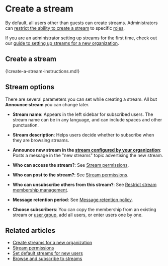 # Create a stream

By default, all users other than guests can create streams. Administrators can
[restrict the ability to create a stream](/help/configure-who-can-create-streams) to specific
[roles](/help/roles-and-permissions).

If you are an administrator setting up streams for the first time, check out our
[guide to setting up streams for a new organization](/help/create-streams).

## Create a stream

{!create-a-stream-instructions.md!}

## Stream options

There are several parameters you can set while creating a stream. All but
**Announce stream** you can change later.

* **Stream name**: Appears in the left sidebar for subscribed users. The
  stream name can be in any language, and can include spaces and other
  punctuation.

* **Stream description**: Helps users decide whether to subscribe when they
  are browsing streams.

* **Announce new stream in the [stream configured by your organization](/help/configure-notification-bot#new-stream-announcements)**:
  Posts a message in the "new streams" topic advertising the new stream.

* **Who can access the stream?**: See [Stream permissions](/help/stream-permissions).

* **Who can post to the stream?**: See [Stream permissions](/help/stream-permissions).

* **Who can unsubscribe others from this stream?**: See
  [Restrict stream membership management](/help/configure-who-can-invite-to-streams#configure-who-can-remove-users).

* **Message retention period**: See
  [Message retention policy](/help/message-retention-policy#configure-message-retention-policy-for-individual-streams).

* **Choose subscribers**: You can copy the membership from an existing stream or
  [user group](/help/user-groups), add all users, or enter users one by one.

## Related articles

* [Create streams for a new organization](/help/create-streams)
* [Stream permissions](/help/stream-permissions)
* [Set default streams for new users](/help/set-default-streams-for-new-users)
* [Browse and subscribe to streams](/help/browse-and-subscribe-to-streams)
